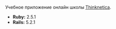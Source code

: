 Учебное приложение онлайн школы [Thinknetica](http://thinknetica.com).

* **Ruby:**  2.5.1
* **Rails:** 5.2.1